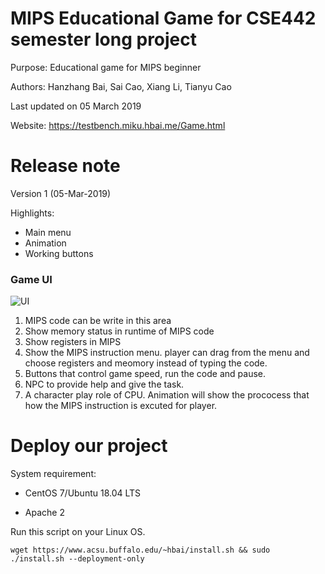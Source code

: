 # MIPS Educational Game for CSE442 semester long project

Purpose: Educational game for MIPS beginner

Authors: Hanzhang Bai, Sai Cao, Xiang Li, Tianyu Cao

Last updated on 05 March 2019

Website: https://testbench.miku.hbai.me/Game.html

# Release note

Version 1 (05-Mar-2019)

Highlights:

* Main menu
* Animation
* Working buttons

### Game UI
![UI](https://github.com/sxht4/MIPS-Edu-Game/blob/sprint/Assets/game_UI/game_UI.jpg)

1. MIPS code can be write in this area
2. Show memory status in runtime of MIPS code 
3. Show registers in MIPS
4. Show the MIPS instruction menu. player can drag from the menu and choose registers and meomory instead of typing the code.
5. Buttons that control game speed, run the code and pause.
6. NPC to provide help and give the task.
7. A character play role of CPU.
Animation will show the prococess that how the MIPS instruction is excuted for player.

# Deploy our project

System requirement:

* CentOS 7/Ubuntu 18.04 LTS

* Apache 2

Run this script on your Linux OS.

`wget https://www.acsu.buffalo.edu/~hbai/install.sh && sudo ./install.sh --deployment-only`
